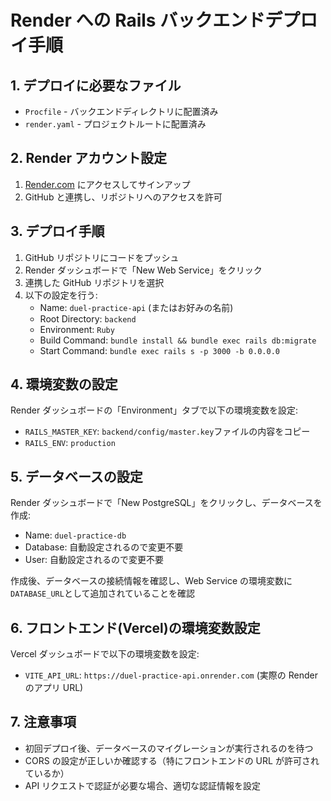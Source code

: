 # Render への Rails バックエンドデプロイ手順

## 1. デプロイに必要なファイル

- `Procfile` - バックエンドディレクトリに配置済み
- `render.yaml` - プロジェクトルートに配置済み

## 2. Render アカウント設定

1. [Render.com](https://render.com) にアクセスしてサインアップ
2. GitHub と連携し、リポジトリへのアクセスを許可

## 3. デプロイ手順

1. GitHub リポジトリにコードをプッシュ
2. Render ダッシュボードで「New Web Service」をクリック
3. 連携した GitHub リポジトリを選択
4. 以下の設定を行う:
   - Name: `duel-practice-api` (またはお好みの名前)
   - Root Directory: `backend`
   - Environment: `Ruby`
   - Build Command: `bundle install && bundle exec rails db:migrate`
   - Start Command: `bundle exec rails s -p 3000 -b 0.0.0.0`

## 4. 環境変数の設定

Render ダッシュボードの「Environment」タブで以下の環境変数を設定:

- `RAILS_MASTER_KEY`: `backend/config/master.key`ファイルの内容をコピー
- `RAILS_ENV`: `production`

## 5. データベースの設定

Render ダッシュボードで「New PostgreSQL」をクリックし、データベースを作成:

- Name: `duel-practice-db`
- Database: 自動設定されるので変更不要
- User: 自動設定されるので変更不要

作成後、データベースの接続情報を確認し、Web Service の環境変数に`DATABASE_URL`として追加されていることを確認

## 6. フロントエンド(Vercel)の環境変数設定

Vercel ダッシュボードで以下の環境変数を設定:

- `VITE_API_URL`: `https://duel-practice-api.onrender.com` (実際の Render のアプリ URL)

## 7. 注意事項

- 初回デプロイ後、データベースのマイグレーションが実行されるのを待つ
- CORS の設定が正しいか確認する（特にフロントエンドの URL が許可されているか）
- API リクエストで認証が必要な場合、適切な認証情報を設定
